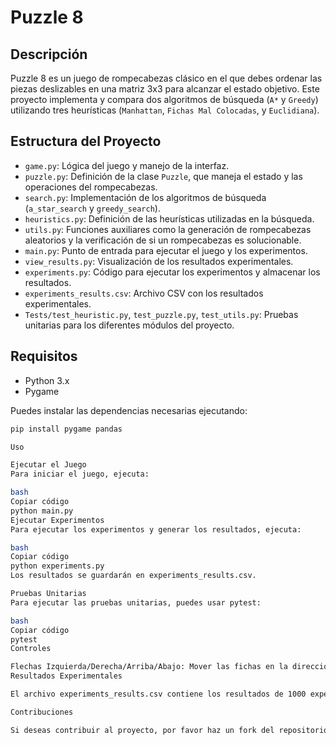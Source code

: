 # Puzzle 8

## Descripción

Puzzle 8 es un juego de rompecabezas clásico en el que debes ordenar las piezas deslizables en una matriz 3x3 para alcanzar el estado objetivo. Este proyecto implementa y compara dos algoritmos de búsqueda (`A*` y `Greedy`) utilizando tres heurísticas (`Manhattan`, `Fichas Mal Colocadas`, y `Euclidiana`).

## Estructura del Proyecto

- `game.py`: Lógica del juego y manejo de la interfaz.
- `puzzle.py`: Definición de la clase `Puzzle`, que maneja el estado y las operaciones del rompecabezas.
- `search.py`: Implementación de los algoritmos de búsqueda (`a_star_search` y `greedy_search`).
- `heuristics.py`: Definición de las heurísticas utilizadas en la búsqueda.
- `utils.py`: Funciones auxiliares como la generación de rompecabezas aleatorios y la verificación de si un rompecabezas es solucionable.
- `main.py`: Punto de entrada para ejecutar el juego y los experimentos.
- `view_results.py`: Visualización de los resultados experimentales.
- `experiments.py`: Código para ejecutar los experimentos y almacenar los resultados.
- `experiments_results.csv`: Archivo CSV con los resultados experimentales.
- `Tests/test_heuristic.py`, `test_puzzle.py`, `test_utils.py`: Pruebas unitarias para los diferentes módulos del proyecto.

## Requisitos

- Python 3.x
- Pygame

Puedes instalar las dependencias necesarias ejecutando:

```bash
pip install pygame pandas

Uso

Ejecutar el Juego
Para iniciar el juego, ejecuta:

bash
Copiar código
python main.py
Ejecutar Experimentos
Para ejecutar los experimentos y generar los resultados, ejecuta:

bash
Copiar código
python experiments.py
Los resultados se guardarán en experiments_results.csv.

Pruebas Unitarias
Para ejecutar las pruebas unitarias, puedes usar pytest:

bash
Copiar código
pytest
Controles

Flechas Izquierda/Derecha/Arriba/Abajo: Mover las fichas en la dirección deseada.
Resultados Experimentales

El archivo experiments_results.csv contiene los resultados de 1000 experimentos, incluyendo el estado inicial, el algoritmo de búsqueda utilizado, la heurística, si se encontró una solución, el tiempo de ejecución y el tamaño máximo de la frontera.

Contribuciones

Si deseas contribuir al proyecto, por favor haz un fork del repositorio y envía tus pull requests. Asegúrate de que tu código pase todas las pruebas y esté bien documentado.

